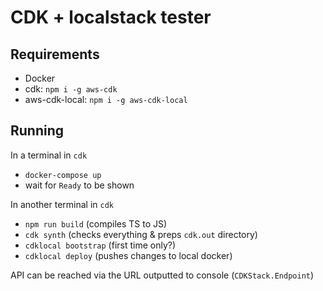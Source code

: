 # CDK + localstack tester

## Requirements

- Docker
- cdk: `npm i -g aws-cdk`
- aws-cdk-local: `npm i -g aws-cdk-local`

## Running

In a terminal in `cdk`
- `docker-compose up`
- wait for `Ready` to be shown

In another terminal in `cdk`
- `npm run build` (compiles TS to JS)
- `cdk synth` (checks everything & preps `cdk.out` directory)
- `cdklocal bootstrap` (first time only?)
- `cdklocal deploy` (pushes changes to local docker)

API can be reached via the URL outputted to console (`CDKStack.Endpoint`)
